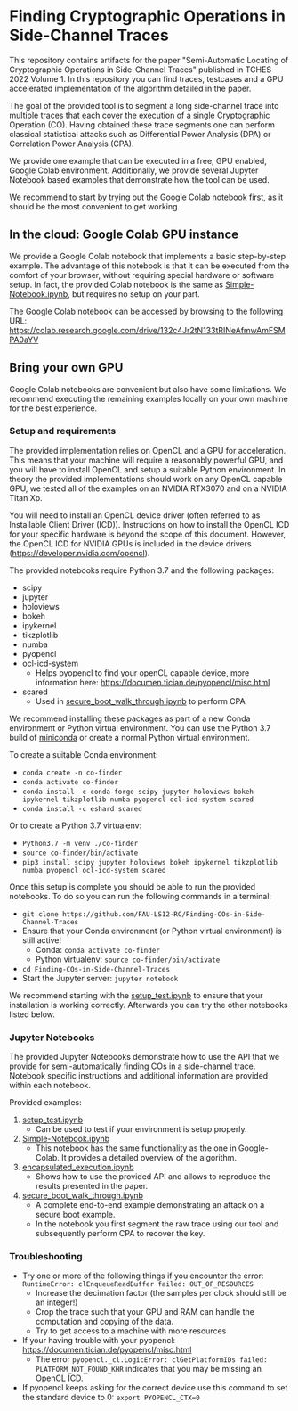 # Finding Cryptographic Operations in Side-Channel Traces

This repository contains artifacts for the paper "Semi-Automatic Locating of Cryptographic Operations in Side-Channel Traces" published in TCHES 2022 Volume 1.
In this repository you can find traces, testcases and a GPU accelerated implementation of the algorithm detailed in the paper.

The goal of the provided tool is to segment a long side-channel trace into multiple traces that each cover the execution of a single Cryptographic Operation (CO).
Having obtained these trace segments one can perform classical statistical attacks such as Differential Power Analysis (DPA) or Correlation Power Analysis (CPA).

We provide one example that can be executed in a free, GPU enabled, Google Colab environment. Additionally, we provide several Jupyter Notebook based examples that demonstrate how the tool can be used.

We recommend to start by trying out the Google Colab notebook first, as it should be the most convenient to get working.


## In the cloud: Google Colab GPU instance

We provide a Google Colab notebook that implements a basic step-by-step example. The advantage of this notebook is that it can be executed from the comfort of your browser, without requiring special hardware or software setup. In fact, the provided Colab notebook is the same as [Simple-Notebook.ipynb](Simple-Notebook.ipynb), but requires no setup on your part. 

The Google Colab notebook can be accessed by browsing to the following URL:
https://colab.research.google.com/drive/132c4Jr2tN133tRINeAfmwAmFSMPA0aYV



## Bring your own GPU

Google Colab notebooks are convenient but also have some limitations. We recommend executing the remaining examples locally on your own machine for the best experience.


### Setup and requirements

The provided implementation relies on OpenCL and a GPU for acceleration. This means that your machine will require a reasonably powerful GPU, and you will have to install OpenCL and setup a suitable Python environment. In theory the provided implementations should work on any OpenCL capable GPU, we tested all of the examples on an NVIDIA RTX3070 and on a NVIDIA Titan Xp.

You will need to install an OpenCL device driver (often referred to as Installable Client Driver (ICD)). Instructions on how to install the OpenCL ICD for your specific hardware is beyond the scope of this document. However, the OpenCL ICD for NVIDIA GPUs is included in the device drivers (https://developer.nvidia.com/opencl). 

The provided notebooks require Python 3.7 and the following packages:
* scipy
* jupyter
* holoviews
* bokeh
* ipykernel
* tikzplotlib
* numba
* pyopencl
* ocl-icd-system 
    * Helps pyopencl to find your openCL capable device, more information here: https://documen.tician.de/pyopencl/misc.html
* scared
    * Used in [secure_boot_walk_through.ipynb](secure_boot_walk_through.ipynb) to perform CPA


We recommend installing these packages as part of a new Conda environment or Python virtual environment.
You can use the Python 3.7 build of [miniconda](https://docs.conda.io/en/latest/miniconda.html#linux-installers) or create a normal Python virtual environment. 

To create a suitable Conda environment:
* `conda create -n co-finder`
* `conda activate co-finder`
* `conda install -c conda-forge scipy jupyter holoviews bokeh ipykernel tikzplotlib numba pyopencl ocl-icd-system scared`
* `conda install -c eshard scared`

Or to create a Python 3.7 virtualenv:
* `Python3.7 -m venv ./co-finder`
* `source co-finder/bin/activate`
* `pip3 install scipy jupyter holoviews bokeh ipykernel tikzplotlib numba pyopencl ocl-icd-system scared`

Once this setup is complete you should be able to run the provided notebooks.
To do so you can run the following commands in a terminal:

* `git clone https://github.com/FAU-LS12-RC/Finding-COs-in-Side-Channel-Traces`
* Ensure that your Conda environment (or Python virtual environment) is still active!
    * Conda: `conda activate co-finder`
    * Python virtualenv: `source co-finder/bin/activate`
* `cd Finding-COs-in-Side-Channel-Traces`
* Start the Jupyter server: `jupyter notebook`

We recommend starting with the [setup_test.ipynb](setup_test.ipynb) to ensure that your installation is working correctly.
Afterwards you can try the other notebooks listed below.

### Jupyter Notebooks

The provided Jupyter Notebooks demonstrate how to use the API that we provide for semi-automatically finding COs in a side-channel trace. Notebook specific instructions and additional information are provided within each notebook.

Provided examples:
1. [setup_test.ipynb](setup_test.ipynb) 
    * Can be used to test if your environment is setup properly.
2. [Simple-Notebook.ipynb](Simple-Notebook.ipynb) 
    * This notebook has the same functionality as the one in Google-Colab. It provides a detailed overview of the algorithm.
3. [encapsulated_execution.ipynb](encapsulated_execution.ipynb) 
    * Shows how to use the provided API and allows to reproduce the results presented in the paper.
4. [secure_boot_walk_through.ipynb](secure_boot_walk_through.ipynb) 
    * A complete end-to-end example demonstrating an attack on a secure boot example.
    * In the notebook you first segment the raw trace using our tool and subsequently perform CPA to recover the key.


### Troubleshooting

* Try one or more of the following things if you encounter the error: `RuntimeError: clEnqueueReadBuffer failed: OUT_OF_RESOURCES` 
    * Increase the decimation factor (the samples per clock should still be an integer!)
    * Crop the trace such that your GPU and RAM can handle the computation and copying of the data.
    * Try to get access to a machine with more resources 
* If your having trouble with your pyopencl: https://documen.tician.de/pyopencl/misc.html
    * The error `pyopencl._cl.LogicError: clGetPlatformIDs failed: PLATFORM_NOT_FOUND_KHR` indicates that you may be missing an OpenCL ICD.
* If pyopencl keeps asking for the correct device use this command to set the standard device to 0: `export PYOPENCL_CTX=0` 








